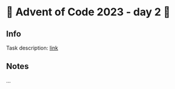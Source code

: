 # 🎄 Advent of Code 2023 - day 2 🎄

## Info

Task description: [link](https://adventofcode.com/2023/day/2)

## Notes

...